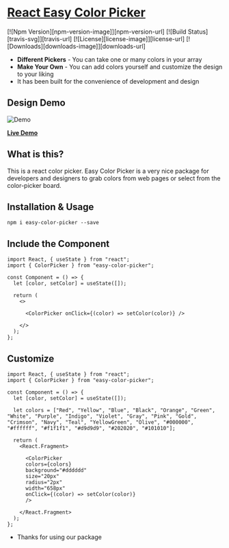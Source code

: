 # [React Easy Color Picker](http://mahfuj.me/)

[![Npm Version][npm-version-image]][npm-version-url]
[![Build Status][travis-svg]][travis-url]
[![License][license-image]][license-url]
[![Downloads][downloads-image]][downloads-url]

* **Different Pickers** - You can take one or many colors in your array
* **Make Your Own** - You can add colors yourself and customize the design to your liking
* It has been built for the convenience of development and design

## Design Demo

![Demo](https://gcdnb.pbrd.co/images/aePPPObvnWlB.png)

[**Live Demo**](http://mafhuj.me/)

## What is this?

This is a react color picker. Easy Color Picker is a very nice package for developers and designers to grab colors from web pages or select from the color-picker board.

## Installation & Usage

```
npm i easy-color-picker --save
```

## Include the Component

```
import React, { useState } from "react";
import { ColorPicker } from "easy-color-picker";

const Component = () => {
  let [color, setColor] = useState([]);

  return (
    <>

      <ColorPicker onClick={(color) => setColor(color)} />

    </>
  );
};
```

## Customize

```
import React, { useState } from "react";
import { ColorPicker } from "easy-color-picker";

const Component = () => {
  let [color, setColor] = useState([]);

  let colors = ["Red", "Yellow", "Blue", "Black", "Orange", "Green", "White", "Purple", "Indigo", "Violet", "Gray", "Pink", "Gold", "Crimson", "Navy", "Teal", "YellowGreen", "Olive", "#000000", "#ffffff", "#f1f1f1", "#d9d9d9", "#202020", "#101010"];

  return (
    <React.Fragment>

      <ColorPicker
      colors={colors}
      background="#dddddd"
      size="20px"
      radius="2px"
      width="658px"
      onClick={(color) => setColor(color)}
      />

    </React.Fragment>
  );
};
```

* Thanks for using our package

